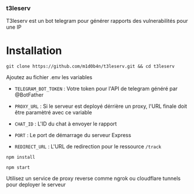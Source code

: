 ### t3leserv


T3leserv est un bot telegram pour générer rapports des vulnerabilités pour une IP  

# Installation

```
git clone https://github.com/m1d0b4n/t3leserv.git && cd t3leserv
```
Ajoutez au fichier .env les variables 

- `TELEGRAM_BOT_TOKEN` : Votre token pour l'API de telegram généré par @BotFather

- `PROXY_URL` : Si le serveur est deployé dérrière un proxy, l'URL finale doit être paramètré avec ce variable

- `CHAT_ID` : L'ID du chat à envoyer le rapport

- `PORT` : Le port de démarrage du serveur Express

- `REDIRECT_URL` : L'URL de redirection pour le ressource  `/track`

```
npm install
```

```
npm start
```

Utilisez un service de proxy reverse comme ngrok ou cloudflare tunnels pour deployer le serveur